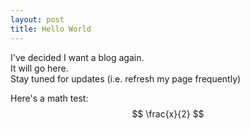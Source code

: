 ```yaml
---
layout: post
title: Hello World
---
```


I've decided I want a blog again.  
It will go here.  
Stay tuned for updates (i.e. refresh my page frequently)

Here's a math test: $$ \frac{x}{2} $$